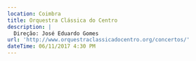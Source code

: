 ```yaml
---
location: Coimbra
title: Orquestra Clássica do Centro
description: |
  Direção: José Eduardo Gomes 
url: 'http://www.orquestraclassicadocentro.org/concertos/'
dateTime: 06/11/2017 4:30 PM
---
```


